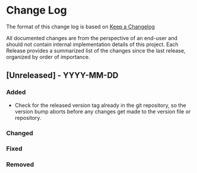 # Change Log

The format of this change log is based on [Keep a Changelog](http://keepachangelog.com/)

All documented changes are from the perspective of an end-user and should not
contain internal implementation details of this project. Each Release provides a
summarized list of the changes since the last release, organized by order of
importance.

## [Unreleased] - YYYY-MM-DD

### Added

* Check for the released version tag already in the git repository, so the
  version bump aborts before any changes get made to the version file or
  repository.

### Changed

### Fixed

### Removed
